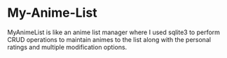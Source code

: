 # My-Anime-List
MyAnimeList is like an anime list manager where I used sqlite3 to perform CRUD operations to maintain animes to the list along with the personal ratings and multiple modification options.
